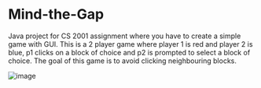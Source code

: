 # Mind-the-Gap

Java project for CS 2001 assignment where you have to create a simple game with GUI. 
This is a 2 player game where player 1 is red and player 2 is blue,
p1 clicks on a block of choice and p2 is prompted to select a block of choice. 
The goal of this game is to avoid clicking neighbouring blocks.

![image](https://user-images.githubusercontent.com/67335103/199542207-c8dcc620-4716-4833-9a6c-2d4c7c6a7084.png)

